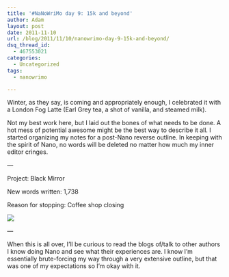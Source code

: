 ```yaml
---
title: '#NaNoWriMo day 9: 15k and beyond'
author: Adam
layout: post
date: 2011-11-10
url: /blog/2011/11/10/nanowrimo-day-9-15k-and-beyond/
dsq_thread_id:
  - 467553021
categories:
  - Uncategorized
tags:
  - nanowrimo

---
```

Winter, as they say, is coming and appropriately enough, I celebrated it with a London Fog Latte (Earl Grey tea, a shot of vanilla, and steamed milk).

Not my best work here, but I laid out the bones of what needs to be done. A hot mess of potential awesome might be the best way to describe it all. I started organizing my notes for a post-Nano reverse outline. In keeping with the spirit of Nano, no words will be deleted no matter how much my inner editor cringes.

&#8212;
  
Project: Black Mirror
  
New words written: 1,738
  
Reason for stopping: Coffee shop closing

![][1]
  
&#8212;

When this is all over, I&#8217;ll be curious to read the blogs of/talk to other authors I know doing Nano and see what their experiences are. I know I&#8217;m essentially brute-forcing my way through a very extensive outline, but that was one of my expectations so I&#8217;m okay with it.

 [1]: http://picometer.writertopia.com/words=15320&target=50000